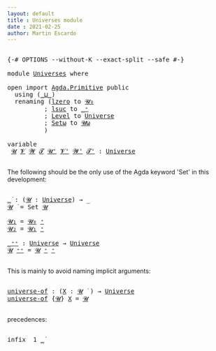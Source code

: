 ```yaml
---
layout: default
title : Universes module
date : 2021-02-25
author: Martin Escardo
---
```


<pre class="Agda">

<a id="15" class="Symbol">{-#</a> <a id="19" class="Keyword">OPTIONS</a> <a id="27" class="Pragma">--without-K</a> <a id="39" class="Pragma">--exact-split</a> <a id="53" class="Pragma">--safe</a> <a id="60" class="Symbol">#-}</a>

<a id="65" class="Keyword">module</a> <a id="72" href="Universes.html" class="Module">Universes</a> <a id="82" class="Keyword">where</a>

<a id="89" class="Keyword">open</a> <a id="94" class="Keyword">import</a> <a id="101" href="Agda.Primitive.html" class="Module">Agda.Primitive</a> <a id="116" class="Keyword">public</a>
  <a id="125" class="Keyword">using</a> <a id="131" class="Symbol">(</a><a id="132" href="Agda.Primitive.html#636" class="Primitive Operator">_⊔_</a><a id="135" class="Symbol">)</a>
  <a id="139" class="Keyword">renaming</a> <a id="148" class="Symbol">(</a><a id="149" href="Agda.Primitive.html#590" class="Primitive">lzero</a> <a id="155" class="Symbol">to</a> <a id="Primitive.lzero"></a><a id="158" href="Universes.html#158" class="Primitive">𝓤₀</a>
          <a id="171" class="Symbol">;</a> <a id="173" href="Agda.Primitive.html#606" class="Primitive">lsuc</a> <a id="178" class="Symbol">to</a> <a id="Primitive.lsuc"></a><a id="181" href="Universes.html#181" class="Primitive">_⁺</a>
          <a id="194" class="Symbol">;</a> <a id="196" href="Agda.Primitive.html#423" class="Postulate">Level</a> <a id="202" class="Symbol">to</a> <a id="Primitive.Level"></a><a id="205" href="Universes.html#205" class="Postulate">Universe</a>
          <a id="224" class="Symbol">;</a> <a id="226" href="Agda.Primitive.html#787" class="Primitive">Setω</a> <a id="231" class="Symbol">to</a> <a id="Primitive.Setω"></a><a id="234" href="Universes.html#234" class="Primitive">𝓤ω</a>
          <a id="247" class="Symbol">)</a>

<a id="250" class="Keyword">variable</a>
 <a id="260" href="Universes.html#260" class="Generalizable">𝓤</a> <a id="262" href="Universes.html#262" class="Generalizable">𝓥</a> <a id="264" href="Universes.html#264" class="Generalizable">𝓦</a> <a id="266" href="Universes.html#266" class="Generalizable">𝓣</a> <a id="268" href="Universes.html#268" class="Generalizable">𝓤&#39;</a> <a id="271" href="Universes.html#271" class="Generalizable">𝓥&#39;</a> <a id="274" href="Universes.html#274" class="Generalizable">𝓦&#39;</a> <a id="277" href="Universes.html#277" class="Generalizable">𝓣&#39;</a> <a id="280" class="Symbol">:</a> <a id="282" href="Universes.html#205" class="Postulate">Universe</a>

</pre>

The following should be the only use of the Agda keyword 'Set' in this
development:

<pre class="Agda">

<a id="_̇"></a><a id="403" href="Universes.html#403" class="Function Operator">_̇</a> <a id="406" class="Symbol">:</a> <a id="408" class="Symbol">(</a><a id="409" href="Universes.html#409" class="Bound">𝓤</a> <a id="411" class="Symbol">:</a> <a id="413" href="Universes.html#205" class="Postulate">Universe</a><a id="421" class="Symbol">)</a> <a id="423" class="Symbol">→</a> <a id="425" class="Symbol">_</a>
<a id="427" href="Universes.html#427" class="Bound">𝓤</a> <a id="429" href="Universes.html#403" class="Function Operator">̇</a> <a id="431" class="Symbol">=</a> <a id="433" class="PrimitiveType">Set</a> <a id="437" href="Universes.html#427" class="Bound">𝓤</a>

<a id="𝓤₁"></a><a id="440" href="Universes.html#440" class="Function">𝓤₁</a> <a id="443" class="Symbol">=</a> <a id="445" href="Universes.html#158" class="Primitive">𝓤₀</a> <a id="448" href="Universes.html#181" class="Primitive Operator">⁺</a>
<a id="𝓤₂"></a><a id="450" href="Universes.html#450" class="Function">𝓤₂</a> <a id="453" class="Symbol">=</a> <a id="455" href="Universes.html#440" class="Function">𝓤₁</a> <a id="458" href="Universes.html#181" class="Primitive Operator">⁺</a>

<a id="_⁺⁺"></a><a id="461" href="Universes.html#461" class="Function Operator">_⁺⁺</a> <a id="465" class="Symbol">:</a> <a id="467" href="Universes.html#205" class="Postulate">Universe</a> <a id="476" class="Symbol">→</a> <a id="478" href="Universes.html#205" class="Postulate">Universe</a>
<a id="487" href="Universes.html#487" class="Bound">𝓤</a> <a id="489" href="Universes.html#461" class="Function Operator">⁺⁺</a> <a id="492" class="Symbol">=</a> <a id="494" href="Universes.html#487" class="Bound">𝓤</a> <a id="496" href="Universes.html#181" class="Primitive Operator">⁺</a> <a id="498" href="Universes.html#181" class="Primitive Operator">⁺</a>

</pre>

This is mainly to avoid naming implicit arguments:

<pre class="Agda">

<a id="universe-of"></a><a id="579" href="Universes.html#579" class="Function">universe-of</a> <a id="591" class="Symbol">:</a> <a id="593" class="Symbol">(</a><a id="594" href="Universes.html#594" class="Bound">X</a> <a id="596" class="Symbol">:</a> <a id="598" href="Universes.html#260" class="Generalizable">𝓤</a> <a id="600" href="Universes.html#403" class="Function Operator">̇</a> <a id="602" class="Symbol">)</a> <a id="604" class="Symbol">→</a> <a id="606" href="Universes.html#205" class="Postulate">Universe</a>
<a id="615" href="Universes.html#579" class="Function">universe-of</a> <a id="627" class="Symbol">{</a><a id="628" href="Universes.html#628" class="Bound">𝓤</a><a id="629" class="Symbol">}</a> <a id="631" href="Universes.html#631" class="Bound">X</a> <a id="633" class="Symbol">=</a> <a id="635" href="Universes.html#628" class="Bound">𝓤</a>

</pre>

precedences:

<pre class="Agda">

<a id="678" class="Keyword">infix</a>  <a id="685" class="Number">1</a> <a id="687" href="Universes.html#403" class="Function Operator">_̇</a>

</pre>
